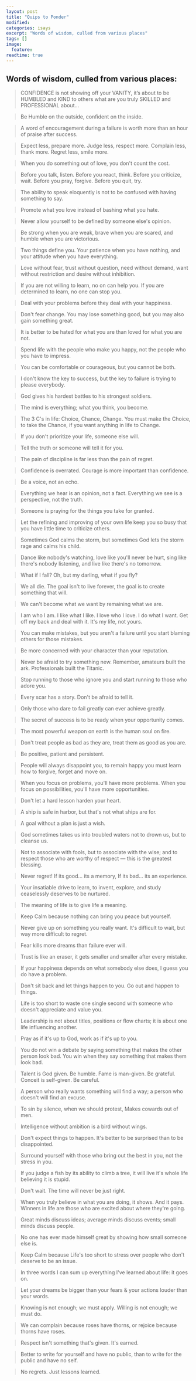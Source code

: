 ```yaml
---
layout: post
title: "Quips to Ponder"
modified:
categories: isays
excerpt: "Words of wisdom, culled from various places"
tags: []
image:
  feature:
readtime: true
---
```


## Words of wisdom, culled from various places:

> CONFIDENCE is not showing off your VANITY, it’s about to be HUMBLED and KIND to others what are you truly SKILLED and PROFESSIONAL about…

> Be Humble on the outside, confident on the inside.

> A word of encouragement during a failure is worth more than an hour of praise after success.

> Expect less, prepare more. Judge less, respect more. Complain less, thank more. Regret less, smile more.

> When you do something out of love, you don't count the cost.

> Before you talk, listen. Before you react, think. Before you criticize, wait. Before you pray, forgive. Before you quit, try.

> The ability to speak eloquently is not to be confused with having something to say.

> Promote what you love instead of bashing what you hate.

> Never allow yourself to be defined by someone else's opinion.

> Be strong when you are weak, brave when you are scared, and humble when you are victorious.

> Two things define you. Your patience when you have nothing, and your attitude when you have everything.

> Love without fear, trust without question, need without demand, want without restriction and desire without inhibition.

> If you are not willing to learn, no on can help you. If you are determined to learn, no one can stop you.

> Deal with your problems before they deal with your happiness.

> Don't fear change. You may lose something good, but you may also gain something great.

> It is better to be hated for what you are than loved for what you are not.

> Spend life with the people who make you happy, not the people who you have to impress.

> You can be comfortable or courageous, but you cannot be both.

> I don't know the key to success, but the key to failure is trying to please everybody.

> God gives his hardest battles to his strongest soldiers.

> The mind is everything; what you think, you become.

> The 3 C's in life: Choice, Chance, Change. You must make the Choice, to take the Chance, if you want anything in life to Change.

> If you don't prioritize your life, someone else will.

> Tell the truth or someone will tell it for you.

> The pain of discipline is far less than the pain of regret.

> Confidence is overrated. Courage is more important than confidence.

> Be a voice, not an echo.

> Everything we hear is an opinion, not a fact. Everything we see is a perspective, not the truth.

> Someone is praying for the things you take for granted.

> Let the refining and improving of your own life keep you so busy that you have little time to criticize others.

> Sometimes God calms the storm, but sometimes God lets the storm rage and calms his child.

> Dance like nobody's watching, love like you'll never be hurt, sing like there's nobody listening, and live like there's no tomorrow.

> What if I fall? Oh, but my darling, what if you fly?

> We all die. The goal isn't to live forever, the goal is to create something that will.

> We can't become what we want by remaining what we are.

> I am who I am. I like what I like. I love who I love. I do what I want. Get off my back and deal with it. It's my life, not yours.

> You can make mistakes, but you aren't a failure until you start blaming others for those mistakes.

> Be more concerned with your character than your reputation.

> Never be afraid to try something new. Remember, amateurs built the ark. Professionals built the Titanic.

> Stop running to those who ignore you and start running to those who adore you.

> Every scar has a story. Don't be afraid to tell it.

> Only those who dare to fail greatly can ever achieve greatly.

> The secret of success is to be ready when your opportunity comes.

> The most powerful weapon on earth is the human soul on fire.

> Don't treat people as bad as they are, treat them as good as you are.

> Be positive, patient and persistent.

> People will always disappoint you, to remain happy you must learn how to forgive, forget and move on.

> When you focus on problems, you'll have more problems. When you focus on possibilities, you'll have more opportunities.

> Don't let a hard lesson harden your heart.

> A ship is safe in harbor, but that's not what ships are for.

> A goal without a plan is just a wish.

> God sometimes takes us into troubled waters not to drown us, but to cleanse us.

> Not to associate with fools, but to associate with the wise; and to respect those who are worthy of respect — this is the greatest
blessing.

> Never regret! If its good... its a memory, If its bad... its an experience.

> Your insatiable drive to learn, to invent, explore, and study ceaselessly deserves to be nurtured.

> The meaning of life is to give life a meaning.

> Keep Calm because nothing can bring you peace but yourself.

> Never give up on something you really want. It's difficult to wait, but way more difficult to regret.

> Fear kills more dreams than failure ever will.

> Trust is like an eraser, it gets smaller and smaller after every mistake.

> If your happiness depends on what somebody else does, I guess you do have a problem.

> Don't sit back and let things happen to you. Go out and happen to things.

> Life is too short to waste one single second with someone who doesn't appreciate and value you.

> Leadership is not about titles, positions or flow charts; it is about one life influencing another.

> Pray as if it's up to God, work as if it's up to you.

> You do not win a debate by saying something that makes the other person look bad. You win when they say something that makes them
look bad.

> Talent is God given. Be humble. Fame is man-given. Be grateful. Conceit is self-given. Be careful.

> A person who really wants something will find a way; a person who doesn't will find an excuse.

> To sin by silence, when we should protest, Makes cowards out of men.

> Intelligence without ambition is a bird without wings.

> Don't expect things to happen. It's better to be surprised than to be disappointed.

> Surround yourself with those who bring out the best in you, not the stress in you.

> If you judge a fish by its ability to climb a tree, it will live it's whole life believing it is stupid.

> Don't wait. The time will never be just right.

> When you truly believe in what you are doing, it shows. And it pays. Winners in life are those who are excited about where they're
going.

> Great minds discuss ideas; average minds discuss events; small minds discuss people.

> No one has ever made himself great by showing how small someone else is.

> Keep Calm because Life's too short to stress over people who don't deserve to be an issue.

> In three words I can sum up everything I've learned about life: it goes on.

> Let your dreams be bigger than your fears & your actions louder than your words.

> Knowing is not enough; we must apply. Willing is not enough; we must do.

> We can complain because roses have thorns, or rejoice because thorns have roses.

> Respect isn't something that's given. It's earned.

> Better to write for yourself and have no public, than to write for the public and have no self.

> No regrets. Just lessons learned.
